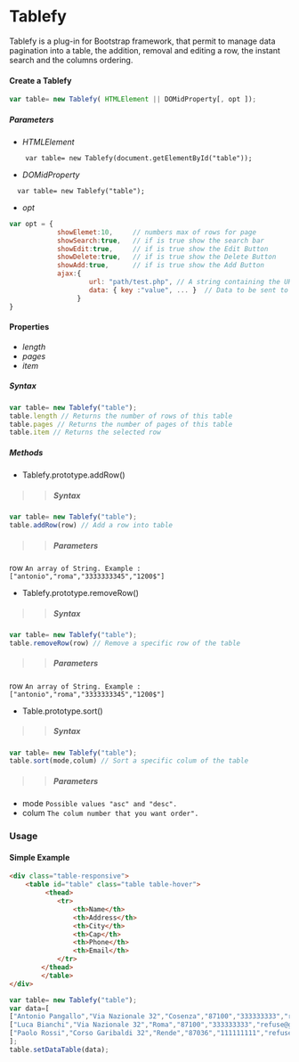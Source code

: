 # Tablefy
Tablefy is a plug-in for Bootstrap framework, that permit to manage data pagination into a table, the addition, removal and editing a row, the instant search and the columns ordering.
#### Create a Tablefy
```javascript
var table= new Tablefy( HTMLElement || DOMidProperty[, opt ]);
```
##### Parameters
* *HTMLElement*
 ```
     var table= new Tablefy(document.getElementById("table"));
```
* *DOMidProperty*
 ``` 
   var table= new Tablefy("table");
```
* *opt*
```javascript
var opt = {
            showElemet:10,     // numbers max of rows for page
            showSearch:true,   // if is true show the search bar
            showEdit:true,     // if is true show the Edit Button
            showDelete:true,   // if is true show the Delete Button
            showAdd:true,      // if is true show the Add Button
            ajax:{
                    url: "path/test.php", // A string containing the URL to which the request is sent.
                    data: { key :"value", ... }  // Data to be sent to the server.
                 } 
}
```

#### Properties
* *length* 
* *pages*   
* *item*    

##### Syntax
```javascript
var table= new Tablefy("table");
table.length // Returns the number of rows of this table
table.pages // Returns the number of pages of this table
table.item // Returns the selected row
```
##### Methods
* Tablefy.prototype.addRow()

> > ##### Syntax
```javascript
var table= new Tablefy("table");
table.addRow(row) // Add a row into table
```
> > ##### Parameters
  row ``` An array of String. Example : ["antonio","roma","3333333345","1200$"] ```

* Tablefy.prototype.removeRow()

> > ##### Syntax
```javascript
var table= new Tablefy("table");
table.removeRow(row) // Remove a specific row of the table
```
> > ##### Parameters
  row ``` An array of String. Example : ["antonio","roma","3333333345","1200$"] ```
 
* Table.prototype.sort()
 
> > ##### Syntax
```javascript
var table= new Tablefy("table");
table.sort(mode,colum) // Sort a specific colum of the table
```
> > ##### Parameters
  * mode ``` Possible values "asc" and "desc". ```
  * colum ``` The colum number that you want order". ```

### Usage
#### Simple Example
```html
<div class="table-responsive">
	<table id="table" class="table table-hover">
		 <thead>
			<tr>
				<th>Name</th>
				<th>Address</th>
				<th>City</th>
				<th>Cap</th>
				<th>Phone</th>
				<th>Email</th>
			</tr>
		</thead>
        </table>
</div>
```
```javascript
var table= new Tablefy("table");
var data=[
["Antonio Pangallo","Via Nazionale 32","Cosenza","87100","333333333","refuse@github.com"],
["Luca Bianchi","Via Nazionale 32","Roma","87100","333333333","refuse@github.com"],
["Paolo Rossi","Corso Garibaldi 32","Rende","87036","111111111","refuse@github.com"]
];
table.setDataTable(data);
```
